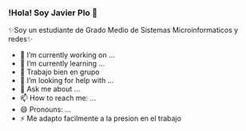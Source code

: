 ### !Hola! Soy Javier Plo 👋


✨Soy un estudiante de Grado Medio de Sistemas Microinformaticos y redes✨ 

- 🔭 I’m currently working on ...
- 🌱 I’m currently learning ...
- 👯 Trabajo bien en grupo
- 🤔 I’m looking for help with ...
- 💬 Ask me about ...
- 📫 How to reach me: ...
- 😄 Pronouns: ...
- ⚡ Me adapto facilmente a la presion en el trabajo 
